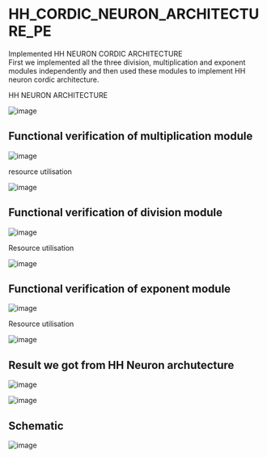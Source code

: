 # HH_CORDIC_NEURON_ARCHITECTURE_PE


<summary>Implemented HH NEURON CORDIC ARCHITECTURE</summary>
First we implemented all the three division, multiplication and exponent modules independently and then used these modules to implement HH neuron cordic architecture.

HH NEURON ARCHITECTURE

![image](https://github.com/Shivangi2207/HH_CORDIC_NEURON_ARCHITECTURE_PE/assets/140998647/8b1db13f-a110-4514-90d4-f6d7ea4a3c52)


## Functional verification of multiplication module

![image](https://github.com/Shivangi2207/HH_CORDIC_NEURON_ARCHITECTURE_PE/assets/140998647/784da9d3-c5b6-4800-967c-c9381bdfe86a)

resource utilisation

![image](https://github.com/Shivangi2207/HH_CORDIC_NEURON_ARCHITECTURE_PE/assets/140998647/6082d351-08ad-44eb-90e0-8ab46ab81b65)


## Functional verification of division module

![image](https://github.com/Shivangi2207/HH_CORDIC_NEURON_ARCHITECTURE_PE/assets/140998647/3f268ec3-6553-45bd-92a8-04e5a157a25b)

Resource utilisation

![image](https://github.com/Shivangi2207/HH_CORDIC_NEURON_ARCHITECTURE_PE/assets/140998647/44e42f48-a4f9-4934-9317-977f3f36b350)

## Functional verification of exponent module

![image](https://github.com/Shivangi2207/HH_CORDIC_NEURON_ARCHITECTURE_PE/assets/140998647/6ad52a95-ade9-465f-9665-52c0e76818dd)


Resource utilisation

![image](https://github.com/Shivangi2207/HH_CORDIC_NEURON_ARCHITECTURE_PE/assets/140998647/c0126dd5-2382-4107-b0b0-04c35cd7e9d4)

## Result we got from HH Neuron archutecture

![image](https://github.com/Shivangi2207/HH_CORDIC_NEURON_ARCHITECTURE_PE/assets/140998647/9059767e-3a58-4d0d-9df7-534544eff33d)

![image](https://github.com/Shivangi2207/HH_CORDIC_NEURON_ARCHITECTURE_PE/assets/140998647/bd38f97d-6fa8-4bce-b1c6-20a4f0d79b9f)


## Schematic

![image](https://github.com/Shivangi2207/HH_CORDIC_NEURON_ARCHITECTURE_PE/assets/140998647/6d1103b7-5dc0-4c65-8e89-2fc275bb0593)

